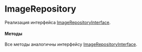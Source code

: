 # ImageRepository

Реализация интерфейса [ImageRepositoryInterface](/app/Repositories/Interfaces/Images/ImageRepositoryInterface.md).

#### Методы

Все методы аналогичны интерфейсу [ImageRepositoryInterface](/app/Repositories/Interfaces/Images/ImageRepositoryInterface.md).
